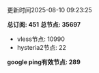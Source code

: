 更新时间2025-08-10 09:23:25

**总订阅: 451**
**总节点: 35697**
- vless节点: 10990
- hysteria2节点: 22

**google ping有效节点: 289**
